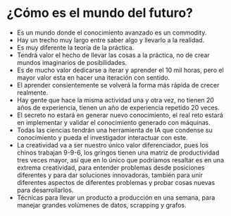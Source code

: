 
# ¿Cómo es el mundo del futuro?

+ Es un mundo donde el conocimiento avanzado es un commodity.
+ Hay un trecho muy largo entre saber algo y llevarlo a la realidad.
+ Es muy diferente la teoría de la práctica.
+ Tendrá valor el hecho de llevar las cosas a la práctica, no de crear mundos imaginarios de posibilidades.
+ Es de mucho valor dedicarse a iterar y aprender el 10 mil horas, pero el mayor valor esta en hacer una iteración con sentido.
+ El aprender consientemente se volverá la forma más rápida de crecer realmente.
+ Hay gente que hace la misma actividad una y otra vez, no tienen 20 años de experiencia, tienen un año de experiencia repetido 20 veces.
+ El secreto no estará en generar nuevo conocimiento, el real reto estará en implementar y validar el conocimiento generado con máquinas.
+ Todas las ciencias tendrán una herramienta de IA que condense su conocimiento y pueda el investigador interactuar con este.
+ La creatividad va a ser nuestro único valor diferenciador, pues los chinos trabajan 9-9-6, los gringos tienen una matriz de productividad tres veces mayor,  así que en lo único que podríamos resaltar es en una extrema creatividad, para entender problemas desde posiciones diferentes y para dar soluciones innovadoras, también para unir diferentes aspectos de diferentes problemas y probar cosas nuevas para desarrollarlos.
+ Técnicas para llevar un producto a producción en una semana, para manejar grandes volúmenes de datos, scrapping y grafos.
